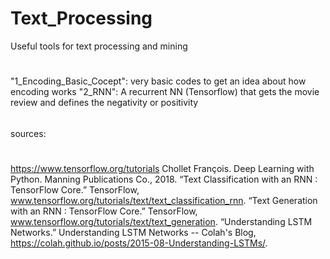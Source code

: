 # Text_Processing
Useful tools for text processing and mining



#
"1_Encoding_Basic_Cocept": very basic codes to get an idea about how encoding works
"2_RNN": A recurrent NN (Tensorflow) that gets the movie review and defines the negativity or positivity 




######
sources: 
#
https://www.tensorflow.org/tutorials
Chollet François. Deep Learning with Python. Manning Publications Co., 2018.
“Text Classification with an RNN  :   TensorFlow Core.” TensorFlow, www.tensorflow.org/tutorials/text/text_classification_rnn.
“Text Generation with an RNN  :   TensorFlow Core.” TensorFlow, www.tensorflow.org/tutorials/text/text_generation.
“Understanding LSTM Networks.” Understanding LSTM Networks -- Colah's Blog, https://colah.github.io/posts/2015-08-Understanding-LSTMs/.
